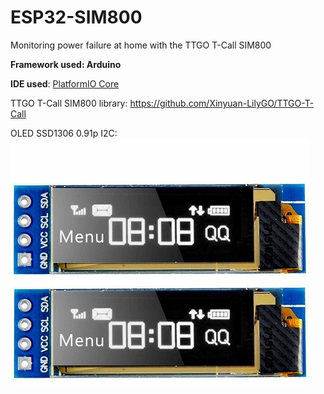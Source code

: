 # ESP32-SIM800
Monitoring power failure at home with the TTGO T-Call SIM800

**Framework used: Arduino**

**IDE used**:
[PlatformIO Core](https://docs.platformio.org/en/latest/quickstart.html)

TTGO T-Call SIM800 library:
https://github.com/Xinyuan-LilyGO/TTGO-T-Call


OLED SSD1306 0.91p I2C:
![Alt text](./oled.jpg)
